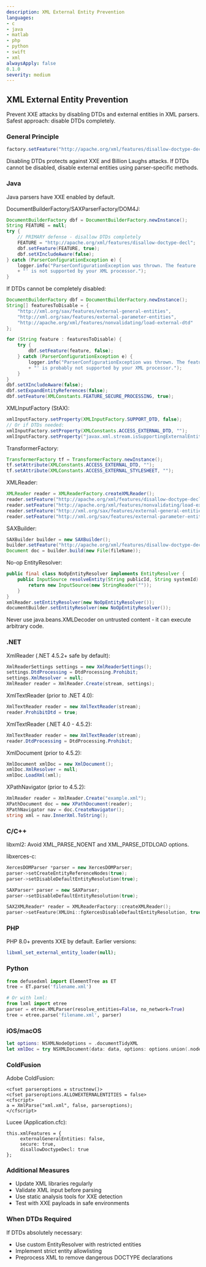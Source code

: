 ```yaml
---
description: XML External Entity Prevention
languages:
- c
- java
- matlab
- php
- python
- swift
- xml
alwaysApply: false
0.1.0
severity: medium
---
```


## XML External Entity Prevention

Prevent XXE attacks by disabling DTDs and external entities in XML parsers. Safest approach: disable DTDs completely.

### General Principle

```java
factory.setFeature("http://apache.org/xml/features/disallow-doctype-decl", true);
```

Disabling DTDs protects against XXE and Billion Laughs attacks. If DTDs cannot be disabled, disable external entities using parser-specific methods.

### Java

Java parsers have XXE enabled by default.

DocumentBuilderFactory/SAXParserFactory/DOM4J:

```java
DocumentBuilderFactory dbf = DocumentBuilderFactory.newInstance();
String FEATURE = null;
try {
    // PRIMARY defense - disallow DTDs completely
    FEATURE = "http://apache.org/xml/features/disallow-doctype-decl";
    dbf.setFeature(FEATURE, true);
    dbf.setXIncludeAware(false);
} catch (ParserConfigurationException e) {
    logger.info("ParserConfigurationException was thrown. The feature '" + FEATURE
    + "' is not supported by your XML processor.");
}
```

If DTDs cannot be completely disabled:

```java
DocumentBuilderFactory dbf = DocumentBuilderFactory.newInstance();
String[] featuresToDisable = {
    "http://xml.org/sax/features/external-general-entities",
    "http://xml.org/sax/features/external-parameter-entities",
    "http://apache.org/xml/features/nonvalidating/load-external-dtd"
};

for (String feature : featuresToDisable) {
    try {    
        dbf.setFeature(feature, false); 
    } catch (ParserConfigurationException e) {
        logger.info("ParserConfigurationException was thrown. The feature '" + feature
        + "' is probably not supported by your XML processor.");
    }
}
dbf.setXIncludeAware(false);
dbf.setExpandEntityReferences(false);
dbf.setFeature(XMLConstants.FEATURE_SECURE_PROCESSING, true);
```

XMLInputFactory (StAX):
```java
xmlInputFactory.setProperty(XMLInputFactory.SUPPORT_DTD, false);
// Or if DTDs needed:
xmlInputFactory.setProperty(XMLConstants.ACCESS_EXTERNAL_DTD, "");
xmlInputFactory.setProperty("javax.xml.stream.isSupportingExternalEntities", false);
```

TransformerFactory:
```java
TransformerFactory tf = TransformerFactory.newInstance();
tf.setAttribute(XMLConstants.ACCESS_EXTERNAL_DTD, "");
tf.setAttribute(XMLConstants.ACCESS_EXTERNAL_STYLESHEET, "");
```

XMLReader:
```java
XMLReader reader = XMLReaderFactory.createXMLReader();
reader.setFeature("http://apache.org/xml/features/disallow-doctype-decl", true);
reader.setFeature("http://apache.org/xml/features/nonvalidating/load-external-dtd", false);
reader.setFeature("http://xml.org/sax/features/external-general-entities", false);
reader.setFeature("http://xml.org/sax/features/external-parameter-entities", false);
```

SAXBuilder:
```java
SAXBuilder builder = new SAXBuilder();
builder.setFeature("http://apache.org/xml/features/disallow-doctype-decl",true);
Document doc = builder.build(new File(fileName));
```

No-op EntityResolver:
```java
public final class NoOpEntityResolver implements EntityResolver {
    public InputSource resolveEntity(String publicId, String systemId) {
        return new InputSource(new StringReader(""));
    }
}
xmlReader.setEntityResolver(new NoOpEntityResolver());
documentBuilder.setEntityResolver(new NoOpEntityResolver());
```

Never use java.beans.XMLDecoder on untrusted content - it can execute arbitrary code.

### .NET

XmlReader (.NET 4.5.2+ safe by default):
```csharp
XmlReaderSettings settings = new XmlReaderSettings();
settings.DtdProcessing = DtdProcessing.Prohibit;
settings.XmlResolver = null;
XmlReader reader = XmlReader.Create(stream, settings);
```

XmlTextReader (prior to .NET 4.0):
```csharp
XmlTextReader reader = new XmlTextReader(stream);
reader.ProhibitDtd = true;  
```

XmlTextReader (.NET 4.0 - 4.5.2):
```csharp
XmlTextReader reader = new XmlTextReader(stream);
reader.DtdProcessing = DtdProcessing.Prohibit;  
```

XmlDocument (prior to 4.5.2):
```csharp
XmlDocument xmlDoc = new XmlDocument();
xmlDoc.XmlResolver = null;
xmlDoc.LoadXml(xml);
```

XPathNavigator (prior to 4.5.2):
```csharp
XmlReader reader = XmlReader.Create("example.xml");
XPathDocument doc = new XPathDocument(reader);
XPathNavigator nav = doc.CreateNavigator();
string xml = nav.InnerXml.ToString();
```

### C/C++

libxml2: Avoid XML_PARSE_NOENT and XML_PARSE_DTDLOAD options.

libxerces-c:
```cpp
XercesDOMParser *parser = new XercesDOMParser;
parser->setCreateEntityReferenceNodes(true);
parser->setDisableDefaultEntityResolution(true);

SAXParser* parser = new SAXParser;
parser->setDisableDefaultEntityResolution(true);

SAX2XMLReader* reader = XMLReaderFactory::createXMLReader();
parser->setFeature(XMLUni::fgXercesDisableDefaultEntityResolution, true);
```

### PHP

PHP 8.0+ prevents XXE by default. Earlier versions:
```php
libxml_set_external_entity_loader(null);
```

### Python

```python
from defusedxml import ElementTree as ET
tree = ET.parse('filename.xml')

# Or with lxml:
from lxml import etree
parser = etree.XMLParser(resolve_entities=False, no_network=True)
tree = etree.parse('filename.xml', parser)
```

### iOS/macOS

```swift
let options: NSXMLNodeOptions = .documentTidyXML
let xmlDoc = try NSXMLDocument(data: data, options: options.union(.nodeLoadExternalEntitiesNever))
```

### ColdFusion

Adobe ColdFusion:
```
<cfset parseroptions = structnew()>
<cfset parseroptions.ALLOWEXTERNALENTITIES = false>
<cfscript>
a = XmlParse("xml.xml", false, parseroptions);
</cfscript>
```

Lucee (Application.cfc):
```
this.xmlFeatures = {
     externalGeneralEntities: false,
     secure: true,
     disallowDoctypeDecl: true
};
```

### Additional Measures

- Update XML libraries regularly
- Validate XML input before parsing
- Use static analysis tools for XXE detection
- Test with XXE payloads in safe environments

### When DTDs Required

If DTDs absolutely necessary:
- Use custom EntityResolver with restricted entities
- Implement strict entity allowlisting
- Preprocess XML to remove dangerous DOCTYPE declarations